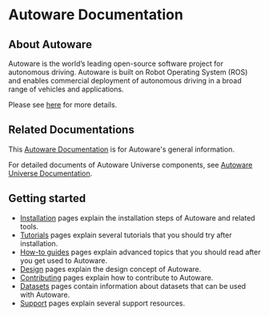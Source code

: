 # Autoware Documentation

## About Autoware

Autoware is the world’s leading open-source software project for autonomous driving. Autoware is built on Robot Operating System (ROS) and enables commercial deployment of autonomous driving in a broad range of vehicles and applications.

Please see [here](https://www.autoware.org/autoware) for more details.

## Related Documentations

This [Autoware Documentation](https://autowarefoundation.github.io/autoware-documentation/) is for Autoware's general information.

For detailed documents of Autoware Universe components, see [Autoware Universe Documentation](https://autowarefoundation.github.io/autoware.universe/).

## Getting started

- [Installation](installation) pages explain the installation steps of Autoware and related tools.
- [Tutorials](tutorials) pages explain several tutorials that you should try after installation.
- [How-to guides](how-to-guides) pages explain advanced topics that you should read after you get used to Autoware.
- [Design](design) pages explain the design concept of Autoware.
- [Contributing](contributing) pages explain how to contribute to Autoware.
- [Datasets](datasets) pages contain information about datasets that can be used with Autoware.
- [Support](support) pages explain several support resources.
